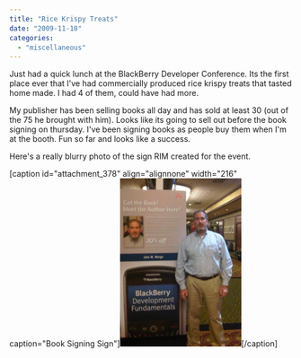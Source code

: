 ```yaml
---
title: "Rice Krispy Treats"
date: "2009-11-10"
categories: 
  - "miscellaneous"
---
```


Just had a quick lunch at the BlackBerry Developer Conference. Its the first place ever that I've had commercially produced rice krispy treats that tasted home made. I had 4 of them, could have had more.

My publisher has been selling books all day and has sold at least 30 (out of the 75 he brought with him). Looks like its going to sell out before the book signing on thursday. I've been signing books as people buy them when I'm at the booth. Fun so far and looks like a success.

Here's a really blurry photo of the sign RIM created for the event.

\[caption id="attachment\_378" align="alignnone" width="216" caption="Book Signing Sign"\]![Book Signing Sign](images/Book-Sign-400-216x300.png "Book Signing Sign")\[/caption\]
